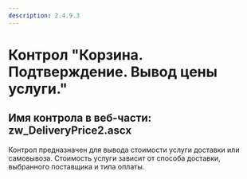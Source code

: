 ```yaml
---
description: 2.4.9.3
---
```


# Контрол "Корзина. Подтверждение. Вывод цены услуги."

## Имя контрола в веб-части: zw\_DeliveryPrice2.ascx

Контрол предназначен для вывода стоимости услуги доставки или самовывоза. Стоимость услуги зависит от способа доставки, выбранного поставщика и типа оплаты.

